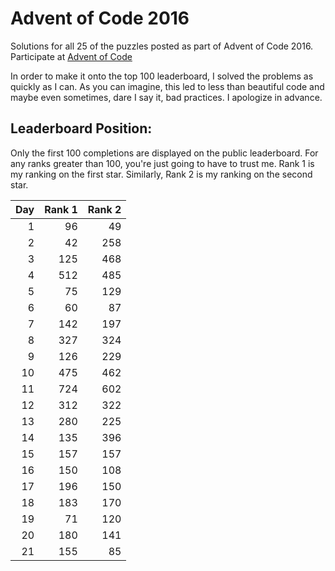 # Advent of Code 2016

Solutions for all 25 of the puzzles posted as part of Advent of Code
2016. Participate at [Advent of Code](http://adventofcode.com)

In order to make it onto the top 100 leaderboard,
I solved the problems as quickly as I can. As you can imagine,
this led to less than beautiful code and maybe even sometimes,
dare I say it, bad practices. I apologize in advance.

## Leaderboard Position:

Only the first 100 completions are displayed on the public leaderboard.
For any ranks greater than 100, you're just going to have to trust me. Rank 1
is my ranking on the first star. Similarly, Rank 2 is my ranking on the second
star.

|Day    |Rank 1 |Rank 2 |
|------:|------:|------:|
|1      |96     |49     |
|2      |42     |258    |
|3      |125    |468    |
|4      |512    |485    |
|5      |75     |129    |
|6      |60     |87     |
|7      |142    |197    |
|8      |327    |324    |
|9      |126    |229    |
|10     |475    |462    |
|11     |724    |602    |
|12     |312    |322    |
|13     |280    |225    |
|14     |135    |396    |
|15     |157    |157    |
|16     |150    |108    |
|17     |196    |150    |
|18     |183    |170    |
|19     |71     |120    |
|20     |180    |141    |
|21     |155    |85     |
